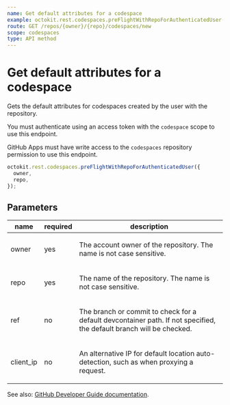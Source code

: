 ```yaml
---
name: Get default attributes for a codespace
example: octokit.rest.codespaces.preFlightWithRepoForAuthenticatedUser({ owner, repo })
route: GET /repos/{owner}/{repo}/codespaces/new
scope: codespaces
type: API method
---
```


# Get default attributes for a codespace

Gets the default attributes for codespaces created by the user with the repository.

You must authenticate using an access token with the `codespace` scope to use this endpoint.

GitHub Apps must have write access to the `codespaces` repository permission to use this endpoint.

```js
octokit.rest.codespaces.preFlightWithRepoForAuthenticatedUser({
  owner,
  repo,
});
```

## Parameters

<table>
  <thead>
    <tr>
      <th>name</th>
      <th>required</th>
      <th>description</th>
    </tr>
  </thead>
  <tbody>
    <tr><td>owner</td><td>yes</td><td>

The account owner of the repository. The name is not case sensitive.

</td></tr>
<tr><td>repo</td><td>yes</td><td>

The name of the repository. The name is not case sensitive.

</td></tr>
<tr><td>ref</td><td>no</td><td>

The branch or commit to check for a default devcontainer path. If not specified, the default branch will be checked.

</td></tr>
<tr><td>client_ip</td><td>no</td><td>

An alternative IP for default location auto-detection, such as when proxying a request.

</td></tr>
  </tbody>
</table>

See also: [GitHub Developer Guide documentation](https://docs.github.com/enterprise-cloud@latest//rest/reference/codespaces#preview-attributes-for-a-new-codespace).
